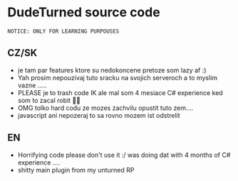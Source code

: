 # DudeTurned source code
`NOTICE: ONLY FOR LEARNING PURPOUSES`
## CZ/SK
- je tam par features ktore su nedokoncene pretoze som lazy af :)
- Yah prosim nepouzivaj tuto sracku na svojich serveroch a to myslim vazne .....
- PLEASE je to trash code IK ale mal som 4 mesiace C# experience ked som to zacal robit 🤦‍♂️
- OMG tolko hard codu ze mozes zachvilu opustit tuto zem....
- javascript ani nepozeraj to sa rovno mozem ist odstrelit
## EN
- Horrifying code please don't use it :/ was doing dat with 4 months of C# experience ....
- shitty main plugin from my unturned RP
